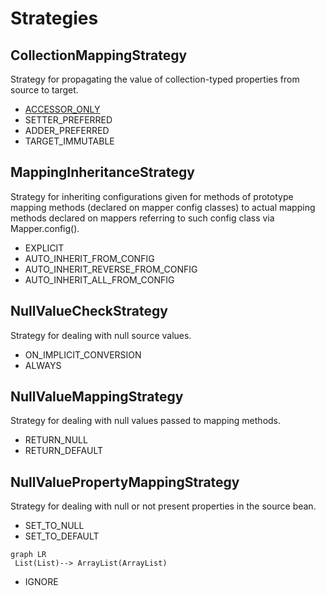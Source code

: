 # Strategies

## CollectionMappingStrategy

Strategy for propagating the value of collection-typed properties from source to target.
* <u>ACCESSOR_ONLY</u>
* SETTER_PREFERRED
* ADDER_PREFERRED
* TARGET_IMMUTABLE

## MappingInheritanceStrategy

Strategy for inheriting configurations given for methods of prototype mapping methods (declared on mapper config classes) to actual mapping methods declared on mappers referring to such config class via Mapper.config().

* EXPLICIT
* AUTO_INHERIT_FROM_CONFIG
* AUTO_INHERIT_REVERSE_FROM_CONFIG
* AUTO_INHERIT_ALL_FROM_CONFIG

## NullValueCheckStrategy

Strategy for dealing with null source values.

* ON_IMPLICIT_CONVERSION
* ALWAYS

## NullValueMappingStrategy

Strategy for dealing with null values passed to mapping methods.

* RETURN_NULL
* RETURN_DEFAULT

## NullValuePropertyMappingStrategy

Strategy for dealing with null or not present properties in the source bean.

* SET_TO_NULL
* SET_TO_DEFAULT
```mermaind
graph LR
 List(List)--> ArrayList(ArrayList)
```
* IGNORE